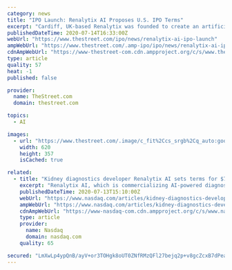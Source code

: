 ```yaml
---
category: news
title: "IPO Launch: Renalytix AI Proposes U.S. IPO Terms"
excerpt: "Cardiff, UK-based Renalytix was founded to create an artificial intelligence-based diagnostics system for kidney and potentially other chronic disease conditions. Management"
publishedDateTime: 2020-07-14T16:33:00Z
webUrl: "https://www.thestreet.com/ipo/news/renalytix-ai-ipo-launch"
ampWebUrl: "https://www.thestreet.com/.amp-ipo/ipo/news/renalytix-ai-ipo-launch"
cdnAmpWebUrl: "https://www-thestreet-com.cdn.ampproject.org/c/s/www.thestreet.com/.amp-ipo/ipo/news/renalytix-ai-ipo-launch"
type: article
quality: 57
heat: -1
published: false

provider:
  name: TheStreet.com
  domain: thestreet.com

topics:
  - AI

images:
  - url: "https://www.thestreet.com/.image/c_fit%2Ccs_srgb%2Cq_auto:good%2Cw_620/MTczOTYyMDYyMDM1MTY3MDk5/renalytixnamarket.png"
    width: 620
    height: 357
    isCached: true

related:
  - title: "Kidney diagnostics developer Renalytix AI sets terms for $78 million US IPO"
    excerpt: "Renalytix AI, which is commercializing AI-powered diagnostic tests for kidney disease, announced terms for its IPO on Monday. The Cardiff, United Kingdom-based company plans to raise $78 million by offering 5.5 million ADSs at $14.22, the as-converted last ..."
    publishedDateTime: 2020-07-13T15:10:00Z
    webUrl: "https://www.nasdaq.com/articles/kidney-diagnostics-developer-renalytix-ai-sets-terms-for-%2478-million-us-ipo-2020-07-13"
    ampWebUrl: "https://www.nasdaq.com/articles/kidney-diagnostics-developer-renalytix-ai-sets-terms-for-%2478-million-us-ipo-2020-07-13?amp"
    cdnAmpWebUrl: "https://www-nasdaq-com.cdn.ampproject.org/c/s/www.nasdaq.com/articles/kidney-diagnostics-developer-renalytix-ai-sets-terms-for-%2478-million-us-ipo-2020-07-13?amp"
    type: article
    provider:
      name: Nasdaq
      domain: nasdaq.com
    quality: 65

secured: "LmXwLp4ypQnB/ayV+or3TOHgk8oUT0ZNfRMzQFl27bejq2p+v8gcZcxB7dPea9zXsbghPzrcNiNlABNSA3/dnWTsa49ULw/fNdrgd5RbrY4+GHlYGJwIB8MTCuOpuxQiiRwc3LNV1NyjMgqePIMa7th4z9NsSWNRN25DdsjMqJJFscLiW6TI7Rmd+N2rTl+5I6Ea9MJ7Zm2/GgLazgSNDrLFrFZ1X3LB32KPOCh1stRdAj/w8c5uTqQ6JFIkpolTY0FWXMkvrq+txrFHJS80B/gW++lv5k3gVvssYjrYP8kO49JMFjdHJMKB6HEHQj7nxGLG3OeD187FZoNLpjHNCg==;6LaZCvJzgWj0YT5b74ovpQ=="
---
```


